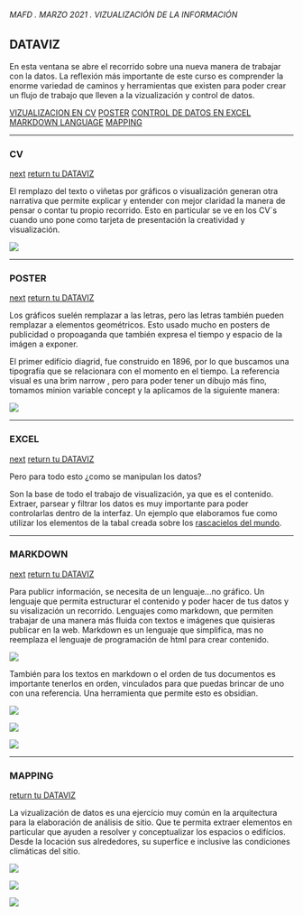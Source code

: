 ###### MAFD . MARZO 2021 . VIZUALIZACIÓN DE LA INFORMACIÓN

## DATAVIZ

En esta ventana se abre el recorrido sobre una nueva manera de trabajar con la datos. La reflexión más importante de este curso es comprender la enorme variedad de caminos y herramientas que existen para poder crear un flujo de trabajo que lleven a la vizualización y control de datos.

[VIZUALIZACION EN CV](###CV)
[POSTER](###POSTER)
[CONTROL DE DATOS EN EXCEL](###EXCEL)
[MARKDOWN LANGUAGE](###MARKDOWN)
[MAPPING](###MAPPING)

___________________________________________________________________

### CV 
[next](###POSTER)
[return tu DATAVIZ](##DATAVIZ)

El remplazo del texto o viñetas por gráficos o visualización generan otra narrativa que permite explicar y entender con mejor claridad la manera de pensar o contar tu propio recorrido. Esto en particular se ve en los CV´s cuando uno pone como tarjeta de presentación la creatividad y visualización.

![](https://imgur.com/asnZuM1.jpg)

___________________________________________________________________

### POSTER
[next](###EXCEL)
[return tu DATAVIZ](##DATAVIZ)

Los gráficos suelén remplazar a las letras, pero las letras también pueden remplazar a elementos geométricos. Esto usado mucho en posters de publicidad o propoaganda que también expresa el tiempo y espacio de la imágen a exponer.

El primer edifício diagrid, fue construido en 1896, por lo que buscamos una tipografía que se
relacionara con el momento en el tiempo. La referencia visual es una brim narrow , pero para
poder tener un dibujo más fino, tomamos minion variable concept y la aplicamos de la
siguiente manera:

![](https://imgur.com/LvMwsbK.jpg)

___________________________________________________________________

### EXCEL
[next](###MARKDOWN)
[return tu DATAVIZ](##DATAVIZ)

Pero para todo esto ¿como se manipulan los datos?

Son la base de todo el trabajo de visualización, ya que es el contenido. Extraer, parsear y filtrar los datos es muy importante para poder controlarlas dentro de la interfaz. Un ejemplo que elaboramos fue como utilizar los elementos de la tabal creada sobre los [rascacielos del mundo](https://docs.google.com/spreadsheets/d/1Ap-2Z8ze7S8e2b5c66tPg5kK8w7bIzZqIS84e3GZwTA/edit#gid=885343482).

___________________________________________________________________

### MARKDOWN
[next](###MAPPING)
[return tu DATAVIZ](##DATAVIZ)

Para publicr información, se necesita de un lenguaje...no gráfico. Un lenguaje que permita estructurar el contenido y poder hacer de tus datos y su visalización un recorrido. Lenguajes como markdown, que permiten trabajar de una manera más fluida con textos e imágenes que quisieras publicar en la web. Markdown es un lenguaje que simplifica, mas no reemplaza el lenguaje de programación de html para crear contenido.

![](https://imgur.com/Umc6PTH.jpg)
[^1]: Documento trabajado en formato markdown.

También para los textos en markdown o el orden de tus documentos es importante tenerlos en orden, vinculados para que puedas brincar de uno con una referencia. Una herramienta que permite esto es obsidian.

![](https://imgur.com/H6MT8kC.jpg)
[^2]: Documento trabajado en obsidian, permite elaborar de manera "analoga" una tabla de contenido.

![](https://imgur.com/ToSp8Vq.jpg)
[^3]: Te permite ver la conexión entre documentos y trabajar en conjunto con todos.

![](https://imgur.com/v7oEZ03.jpg)
[^4]: Te permite elaborar mapas mentales sobre lo que estas redactando.

___________________________________________________________________

### MAPPING
[return tu DATAVIZ](##DATAVIZ)

La vizualización de datos es una ejercício muy común en la arquitectura para la elaboración de análisis de sitio. Que te permita extraer elementos en particular que ayuden a resolver y conceptualizar los espacios o edifícios. Desde la locación sus alrededores, su superfíce e inclusive las condiciones climáticas del sitio.

![](https://imgur.com/IMGO5qK.jpg)
[^5]: Isométrico de la zona explotado por usos.

![](https://imgur.com/Wj2mrZx.jpg)
[^6]: Extracción de datos sobre el context.

![](https://imgur.com/RGJorLi.jpg)
[^6]: Vizualización de la zona de confort.














